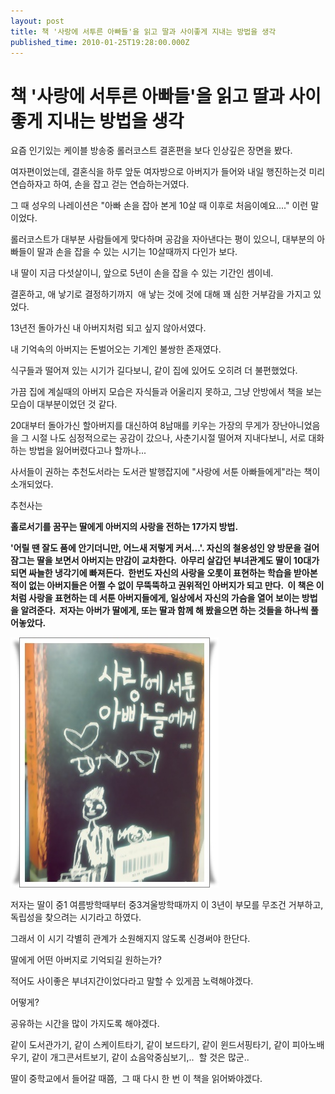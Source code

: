 ```yaml
---
layout: post
title: 책 '사랑에 서투른 아빠들'을 읽고 딸과 사이좋게 지내는 방법을 생각
published_time: 2010-01-25T19:28:00.000Z
---
```


# 책 '사랑에 서투른 아빠들'을 읽고 딸과 사이좋게 지내는 방법을 생각


요즘 인기있는 케이블 방송중 롤러코스트 결혼편을 보다 인상깊은 장면을 봤다.

여자편이었는데, 결혼식을 하루 앞둔 여자방으로 아버지가 들어와 내일 행진하는것 미리 연습하자고 하여, 손을 잡고 걷는 연습하는거였다.

그 때 성우의 나레이션은 "아빠 손을 잡아 본게 10살 때 이후로 처음이예요...." 이런 말이었다.

롤러코스트가 대부분 사람들에게 맞다하며 공감을 자아낸다는 평이 있으니, 대부분의 아빠들이 딸과 손을 잡을 수 있는 시기는 10살때까지 다인가 보다.

내 딸이 지금 다섯살이니, 앞으로 5년이 손을 잡을 수 있는 기간인 셈이네.

결혼하고, 애 낳기로 결정하기까지  애 낳는 것에 것에 대해 꽤 심한 거부감을 가지고 있었다.

13년전 돌아가신 내 아버지처럼 되고 싶지 않아서였다.

내 기억속의 아버지는 돈벌어오는 기계인 불쌍한 존재였다.

식구들과 떨어져 있는 시기가 길다보니, 같이 집에 있어도 오히려 더 불편했었다.

가끔 집에 계실때의 아버지 모습은 자식들과 어울리지 못하고, 그냥 안방에서 책을 보는 모습이 대부분이었던 것 같다.

20대부터 돌아가신 할아버지를 대신하여 8남매를 키우는 가장의 무게가 장난아니었음을 그 시절 나도 심정적으로는 공감이 갔으나, 사춘기시절 떨어져 지내다보니, 서로 대화하는 방법을 잃어버렸다고나 할까나...

사서들이 권하는 추천도서라는 도서관 발행잡지에 "사랑에 서툰 아빠들에게"라는 책이 소개되었다.

추천사는

**홀로서기를 꿈꾸는 딸에게 아버지의 사랑을 전하는 17가지 방법.**

**'어릴 땐 잘도 품에 안기더니만, 어느새 저렇게 커서...'. 자신의 철옹성인 양 방문을 걸어 잠그는 딸을 보면서 아버지는 만감이 교차한다.  아무리 살갑던 부녀관계도 딸이 10대가 되면 싸늘한 냉각기에 빠져든다.  한번도 자신의 사랑을 오롯이 표현하는 학습을 받아본 적이 없는 아버지들은 어쩔 수 없이 무뚝뚝하고 권위적인 아버지가 되고 만다.  이 책은 이처럼 사랑을 표현하는 데 서툰 아버지들에게, 일상에서 자신의 가슴을 열어 보이는 방법을 알려준다.  저자는 아버가 딸에게, 또는 딸과 함께 해 봤을으면 하는 것들을 하나씩 풀어놓았다.**

![](../pds/201001/24/80/a0109780_4b5c30278f237.jpg)

저자는 딸이 중1 여름방학때부터 중3겨울방학때까지 이 3년이 부모를 무조건 거부하고, 독립성을 찾으려는 시기라고 하였다.

그래서 이 시기 각별히 관계가 소원해지지 않도록 신경써야 한단다.

딸에게 어떤 아버지로 기억되길 원하는가?

적어도 사이좋은 부녀지간이었다라고 말할 수 있게끔 노력해야겠다.

어떻게?

공유하는 시간을 많이 가지도록 해야겠다.

같이 도서관가기, 같이 스케이트타기, 같이 보드타기, 같이 윈드서핑타기, 같이 피아노배우기, 같이 개그콘서트보기, 같이 쇼음악중심보기,..  할 것은 많군..

딸이 중학교에서 들어갈 때쯤,  그 때 다시 한 번 이 책을 읽어봐야겠다.

